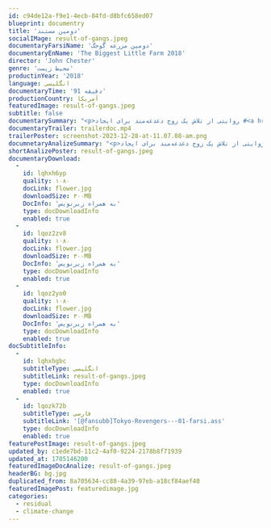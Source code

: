 ```yaml
---
id: c94de12a-f9e1-4ecb-84fd-d8bfc658ed07
blueprint: documentry
title: 'دومین مستند'
socialIMage: result-of-gangs.jpeg
documentaryFarsiName: 'دومین مزرعه گوجگ'
documentaryEnName: 'The Biggest Little Farm 2018'
director: 'John Chester'
genre: 'محیط زیست'
productinYear: '2018'
language: انگلیسی
documentaryTime: '91 دقیقه'
productionCountry: آمریکا
featuredImage: result-of-gangs.jpeg
subtitle: false
documentarySummary: "<p>روایتی از تلاش یک زوج دغدغه‌مند برای ایجاد #<a href=\"http://lc360.ir/\">چرخه_حیات</a>\_در مزرعه‌ای هماهنگ با طبیعت.</p><p>داستان یک #باغبان_جهادی با هم‌راهی خستگی‌ناپذیر همسرش، راهنمایی‌های یک پیر کارکشته و هم‌کاری یک گروه جهادی پرکار و بی‌توقع!</p><p>مزرعه‌ای با جانوران و گیاهان مختلف اهلی و وحشی که به صورت اکوسیستمی یک‌پارچه با محوریت درختان #مثمر عمل می‌کند؛ روایتی که حاصل هفت سال تلاش شبانه‌روزی شگفت‌انگیزان فوق است</p>"
documentaryTrailer: trailerdoc.mp4
trailerPoster: screenshot-2023-12-28-at-11.07.08-am.png
documnetaryAnalizeSummary: "<p>روایتی از تلاش یک زوج دغدغه‌مند برای ایجاد #<a href=\"http://lc360.ir/\">چرخه_حیات</a>\_در مزرعه‌ای هماهنگ با طبیعت.</p><p>داستان یک #باغبان_جهادی با هم‌راهی خستگی‌ناپذیر همسرش، راهنمایی‌های یک پیر کارکشته و هم‌کاری یک گروه جهادی پرکار و بی‌توقع!</p><p>مزرعه‌ای با جانوران و گیاهان مختلف اهلی و وحشی که به صورت اکوسیستمی یک‌پارچه با محوریت درختان #مثمر عمل می‌کند؛ روایتی که حاصل هفت سال تلاش شبانه‌روزی شگفت‌انگیزان فوق است</p>"
shortAnalizePoster: result-of-gangs.jpeg
documentaryDownload:
  -
    id: lqhxh6yp
    quality: ۱۰۸۰
    docLink: flower.jpg
    downloadSize: ۳۰۰MB
    DocInfo: 'به همراه زیرنویس'
    type: docDownloadInfo
    enabled: true
  -
    id: lqoz2zv8
    quality: ۱۰۸۰
    docLink: flower.jpg
    downloadSize: ۳۰۰MB
    DocInfo: 'به همراه زیرنویس'
    type: docDownloadInfo
    enabled: true
  -
    id: lqoz2yo0
    quality: ۱۰۸۰
    docLink: flower.jpg
    downloadSize: ۳۰۰MB
    DocInfo: 'به همراه زیرنویس'
    type: docDownloadInfo
    enabled: true
docSubtitleInfo:
  -
    id: lqhxhgbc
    subtitleType: انگلیسی
    subtitleLink: result-of-gangs.jpeg
    type: docDownloadInfo
    enabled: true
  -
    id: lqozk72b
    subtitleType: فارسی
    subtitleLink: '[@fansubb]Tokyo-Revengers---01-farsi.ass'
    type: docDownloadInfo
    enabled: true
featurePostImage: result-of-gangs.jpeg
updated_by: c1ede7bd-11c2-4af0-9224-2178b8f71939
updated_at: 1705146200
featuredImageDocAnalize: result-of-gangs.jpeg
headerBG: bg.jpg
duplicated_from: 8a705634-cc88-4a39-97eb-a18cf84aef40
featuredImagePost: featuredimage.jpg
categories:
  - residual
  - climate-change
---
```

